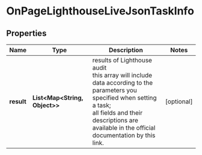 # OnPageLighthouseLiveJsonTaskInfo


## Properties

| Name | Type | Description | Notes |
|------------ | ------------- | ------------- | -------------|
**result** | **List<Map<String, Object>>** | results of Lighthouse audit<br>this array will include data according to the parameters you specified when setting a task;<br>all fields and their descriptions are available in the official documentation by this link. |[optional]|